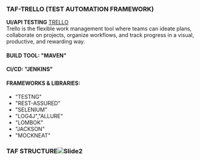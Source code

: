 ### TAF-TRELLO (TEST AUTOMATION FRAMEWORK)
**UI/API TESTING** [TRELLO](https://trello.com/ "TRELLO")  
Trello is the flexible work management tool where teams can ideate plans, collaborate on projects, organize workflows, and track progress in a visual, productive, and rewarding way.
#### BUILD TOOL: "MAVEN"
#### CI/CD: "JENKINS"
#### FRAMEWORKS & LIBRARIES:

* "TESTNG" 
* "REST-ASSURED"
* "SELENIUM"
* "LOG4J","ALLURE"
* "LOMBOK"
* "JACKSON"
* "MOCKNEAT"
### TAF STRUCTURE![Slide2](https://user-images.githubusercontent.com/112816646/211200684-c50e5156-7938-408b-a05a-47cb0c098c45.jpg)

